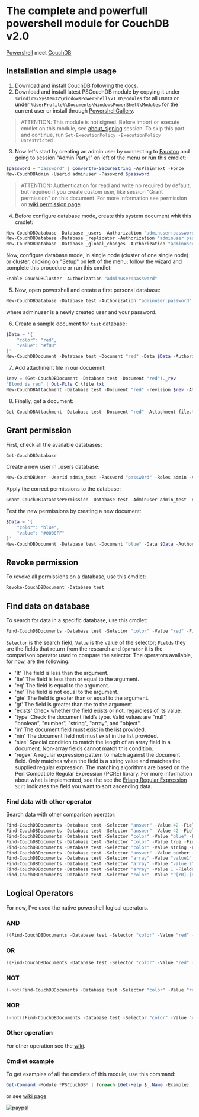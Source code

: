 # The complete and powerfull powershell module for CouchDB v2.0
[Powershell](https://github.com/PowerShell/PowerShell "Powershell source") meet [CouchDB](http://couchdb.apache.org/ "CouchDB site")

## Installation and simple usage
1. Download and install CouchDB following the [docs](http://docs.couchdb.org/en/latest/install/index.html).
2. Download and install latest PSCouchDB module by copying it under `%Windir%\System32\WindowsPowerShell\v1.0\Modules` for all users or under `%UserProfile%\Documents\WindowsPowerShell\Modules` for the current user or install through [PowershellGallery](https://www.powershellgallery.com/packages/PSCouchDB).
> ATTENTION: This module is not signed. Before import or execute cmdlet on this module, see [about_signing](https://docs.microsoft.com/en-us/powershell/module/microsoft.powershell.core/about/about_signing) session. To skip this part and continue, run ```Set-ExecutionPolicy -ExecutionPolicy Unrestricted```
3. Now let's start by creating an admin user by connecting to [Fauxton](http://localhost:5984/_utils) and going to session "Admin Party!" on left of the menu or run this cmdlet:
```powershell
$password = "password" | ConvertTo-SecureString -AsPlainText -Force
New-CouchDBAdmin -Userid adminuser -Password $password
```
> ATTENTION: Authentication for read and write no required by default, but required if you create custom user, like session "Grant permission" on this document. For more information see permission on [wiki permission page](https://github.com/MatteoGuadrini/PSCouchDB/wiki/Permission)
4. Before configure database mode, create this system document whit this cmdlet:
```powershell
New-CouchDBDatabase -Database _users -Authorization "adminuser:password"
New-CouchDBDatabase -Database _replicator -Authorization "adminuser:password"
New-CouchDBDatabase -Database _global_changes -Authorization "adminuser:password"
```
Now, configure database mode, in single node (cluster of one single node) or cluster, clicking on "Setup" on left of the menu; follow the wizard and complete this procedure or run this cmdlet:
```powershell
Enable-CouchDBCluster -Authorization "adminuser:password"
```
5. Now, open powershell and create a first personal database: 
```powershell
New-CouchDBDatabase -Database test -Authorization "adminuser:password"
``` 
where adminuser is a newly created user and your password.

6. Create a sample document for `test` database:
```powershell
$Data = '{
	"color": "red",
	"value": "#f00"
}'
New-CouchDBDocument -Database test -Document "red" -Data $Data -Authorization "adminuser:password"
```
7. Add attachment file in our docuemnt:
```powershell
$rev = (Get-CouchDBDocument -Database test -Document "red")._rev
"Blood is red" | Out-File C:\file.txt
New-CouchDBAttachment -Database test -Document "red" -revision $rev -Attachment C:\file.txt -Authorization "adminuser:password"
```
8. Finally, get a document:
```powershell
Get-CouchDBAttachment -Database test -Document "red" -Attachment file.txt
```

## Grant permission
First, check all the available databases:
```powershell
Get-CouchDBDatabase
```
Create a new user in _users database:
```powershell
New-CouchDBUser -Userid admin_test -Password "passw0rd" -Roles admin -Authorization "adminuser:password"
```
Apply the correct permissions to the database:
```powershell
Grant-CouchDBDatabasePermission -Database test -AdminUser admin_test -AdminRoles admin -Authorization "adminuser:password"
```
Test the new permissions by creating a new document:
```powershell
$Data = '{
	"color": "blue",
	"value": "#0000FF"
}'
New-CouchDBDocument -Database test -Document "blue" -Data $Data -Authorization "admin_test:passw0rd"
```

## Revoke permission
To revoke all permissions on a database, use this cmdlet:
```powershell
Revoke-CouchDBDocument -Database test
```

## Find data on database
To search for data in a specific database, use this cmdlet:
```powershell
Find-CouchDBDocuments -Database test -Selector "color" -Value "red" -Fields _id,color -Operator eq
```
`Selector` is the search field; `Value` is the value of the selector; `Fields` they are the fields that return from the research and `Operator` it is the comparison operator used to compare the selector.
The operators available, for now, are the following:
- 'lt'  	The field is less than the argument.  
- 'lte'   	The field is less than or equal to the argument.
- 'eq'    	The field is equal to the argument.
- 'ne'    	The field is not equal to the argument.
- 'gte'   	The field is greater than or equal to the argument.
- 'gt'    	The field is greater than the to the argument.
- 'exists'	Check whether the field exists or not, regardless of its value.
- 'type'  	Check the document field’s type. Valid values are "null", "boolean", "number", "string", "array", and "object".
- 'in'    	The document field must exist in the list provided.
- 'nin'   	The document field not must exist in the list provided.
- 'size'   	Special condition to match the length of an array field in a document. Non-array fields cannot match this condition.
- 'regex'   A regular expression pattern to match against the document field. Only matches when the field is a string value and matches the supplied regular expression. The matching algorithms are based on the Perl Compatible Regular Expression (PCRE) library. For more information about what is implemented, see the see the [Erlang Regular Expression](http://erlang.org/doc/man/re.html "Perl-like regular expressions for Erlang")
`Sort` indicates the field you want to sort ascending data. 

### Find data with other operator
Search data with other comparison operator:
```powershell
Find-CouchDBDocuments -Database test -Selector "answer" -Value 42 -Fields _id,answer -Operator lt
Find-CouchDBDocuments -Database test -Selector "answer" -Value 42 -Fields _id,answer -Operator gt
Find-CouchDBDocuments -Database test -Selector "color" -Value "blue" -Fields _id,color -Operator ne
Find-CouchDBDocuments -Database test -Selector "color" -Value true -Fields _id,color -Operator exists
Find-CouchDBDocuments -Database test -Selector "color" -Value string -Fields _id,color -Operator type
Find-CouchDBDocuments -Database test -Selector "answer" -Value number -Fields _id,answer -Operator type
Find-CouchDBDocuments -Database test -Selector "array" -Value "value1" -Fields _id,array -Operator in
Find-CouchDBDocuments -Database test -Selector "array" -Value "value 2" -Fields _id,array -Operator nin
Find-CouchDBDocuments -Database test -Selector "array" -Value 1 -Fields _id,array -Operator size
Find-CouchDBDocuments -Database test -Selector "color" -Value "^[rR].[dD]" -Fields _id,color -Operator regex
```

## Logical Operators
For now, I've used the native powershell logical operators.
### AND
```powershell
((Find-CouchDBDocuments -Database test -Selector "color" -Value "red" -Fields _id,color -Operator eq).docs -and (Find-CouchDBDocuments -Database test -Selector "color" -Value "blue" -Fields _id,color -Operator eq).docs)
```
### OR
```powershell
((Find-CouchDBDocuments -Database test -Selector "color" -Value "red" -Fields _id,color -Operator eq).docs -or (Find-CouchDBDocuments -Database test -Selector "color" -Value "blue" -Fields _id,color -Operator eq).docs)
```
### NOT
```powershell
(-not(Find-CouchDBDocuments -Database test -Selector "color" -Value "red" -Fields _id,color -Operator eq).docs)
```
### NOR
```powershell
(-not((Find-CouchDBDocuments -Database test -Selector "color" -Value "red" -Fields _id,color -Operator eq).docs -or (Find-CouchDBDocuments -Database test -Selector "color" -Value "blue" -Fields _id,color -Operator eq).docs))
```

### Other operation
For other operation see the [wiki](https://github.com/MatteoGuadrini/PSCouchDB/wiki).

### Cmdlet example
To get examples of all the cmdlets of this module, use this command:
```powershell
Get-Command -Module *PSCouchDB* | foreach {Get-Help $_.Name -Example}
```
or see [wiki page](https://github.com/MatteoGuadrini/PSCouchDB/wiki)


[![paypal](https://www.paypalobjects.com/en_US/i/btn/btn_donateCC_LG.gif)](https://www.paypal.com/cgi-bin/webscr?cmd=_s-xclick&hosted_button_id=CYB2W93Z5JY8C)